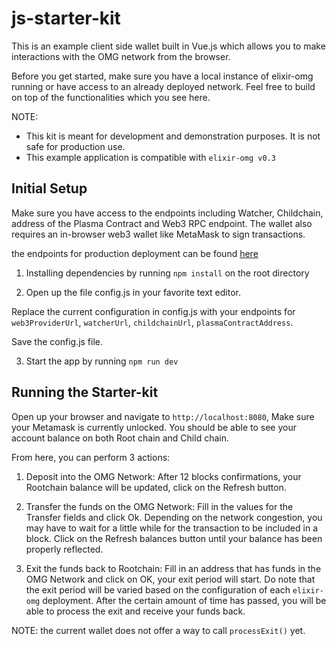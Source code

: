# js-starter-kit

This is an example client side wallet built in Vue.js which allows you to make interactions with the OMG network from the browser.

Before you get started, make sure you have a local instance of elixir-omg running or have access to an already deployed network. Feel free to build on top of the functionalities which you see here.

NOTE: 
- This kit is meant for development and demonstration purposes. It is not safe for production use.
- This example application is compatible with `elixir-omg v0.3`

## Initial Setup

Make sure you have access to the endpoints including Watcher, Childchain, address of the Plasma Contract and Web3 RPC endpoint. The wallet also requires an in-browser web3 wallet like MetaMask to sign transactions.

the endpoints for production deployment can be found [here](https://github.com/omisego/dev-portal/blob/master/guides/network_endpoints.md)

1. Installing dependencies by running `npm install` on the root directory

2. Open up the file config.js in your favorite text editor.

Replace the current configuration in config.js with your endpoints for `web3ProviderUrl`, `watcherUrl`, `childchainUrl`, `plasmaContractAddress`.

Save the config.js file.

3. Start the app by running `npm run dev`

## Running the Starter-kit

Open up your browser and navigate to `http://localhost:8080`, Make sure your Metamask is currently unlocked. You should be able to see your account balance on both Root chain and Child chain.

From here, you can perform 3 actions:

1. Deposit into the OMG Network: After 12 blocks confirmations, your Rootchain balance will be updated, click on the Refresh button. 

2. Transfer the funds on the OMG Network: Fill in the values for the Transfer fields and click Ok. Depending on the network congestion, you may have to wait for a little while for the transaction to be included in a block. Click on the Refresh balances button until your balance has been properly reflected.

3. Exit the funds back to Rootchain: Fill in an address that has funds in the OMG Network and click on OK, your exit period will start. Do note that the exit period will be varied based on the configuration of each `elixir-omg` deployment. After the certain amount of time has passed, you will be able to process the exit and receive your funds back.

NOTE: the current wallet does not offer a way to call `processExit()` yet.